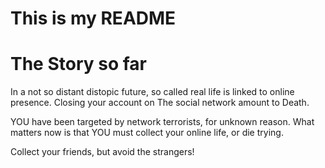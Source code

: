 # This is my README

# The Story so far #

In a not so distant distopic future, so called real life is linked to online presence. Closing your account on The social network amount to Death.

YOU have been targeted by network terrorists, for unknown reason. What matters now is that YOU must collect your online life, or die trying.

Collect your friends, but avoid the strangers!

